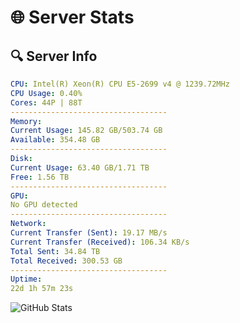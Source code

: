# 🌐 Server Stats
## 🔍 Server Info
```yaml
CPU: Intel(R) Xeon(R) CPU E5-2699 v4 @ 1239.72MHz
CPU Usage: 0.40%
Cores: 44P | 88T
-----------------------------------
Memory:
Current Usage: 145.82 GB/503.74 GB
Available: 354.48 GB
-----------------------------------
Disk:
Current Usage: 63.40 GB/1.71 TB
Free: 1.56 TB
-----------------------------------
GPU:
No GPU detected
-----------------------------------
Network:
Current Transfer (Sent): 19.17 MB/s
Current Transfer (Received): 106.34 KB/s
Total Sent: 34.84 TB
Total Received: 300.53 GB
-----------------------------------
Uptime:
22d 1h 57m 23s
```
![GitHub Stats](https://img.shields.io/badge/Updated-2025-03-29_23:20:12-blue)